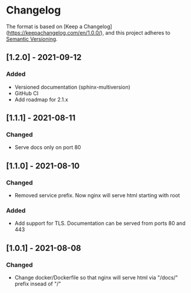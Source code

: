 # Changelog

The format is based on [Keep a Changelog]
(https://keepachangelog.com/en/1.0.0/), and this project adheres to
[Semantic Versioning](https://semver.org/spec/v2.0.0.html).

## [1.2.0] - 2021-09-12

### Added

- Versioned documentation (sphinx-multiversion)
- GitHub CI
- Add roadmap for 2.1.x

## [1.1.1] - 2021-08-11
### Changed
- Serve docs only on port 80

## [1.1.0] - 2021-08-10
### Changed
- Removed service prefix. Now nginx will serve html starting with root

### Added
- Add support for TLS. Documentation can be served from ports 80 and 443


## [1.0.1] - 2021-08-08
### Changed

- Change docker/Dockerfile so that nginx will serve html via "/docs/" prefix
  insead of "/"
